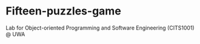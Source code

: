 # Fifteen-puzzles-game
Lab for Object-oriented Programming and Software Engineering (CITS1001) @ UWA
